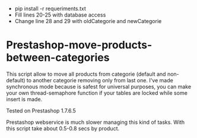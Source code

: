 - pip install -r requeriments.txt
- Fill lines 20-25 with database access
- Change line 28 and 29 with oldCategorie and newCategorie

# Prestashop-move-products-between-categories
This script allow to move all products from categorie (default and non-default) to another categorie removing only from last one.
I've made synchronous mode because is safest for universal purposes, you can make your own thread-semaphore function if your tables are locked while some insert is made.

Tested on Prestashop 1.7.6.5

Prestashop webservice is much slower managing this kind of tasks. With this script take about 0.5-0.8 secs by product. 
